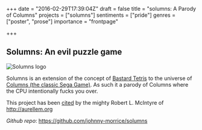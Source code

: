 +++
date = "2016-02-29T17:39:04Z"
draft = false
title = "solumns: A Parody of Columns"
projects = ["solumns"]
sentiments = ["pride"]
genres = ["poster", "prose"]
importance = "frontpage"

+++

## Solumns: An evil puzzle game

![Solumns logo](/image/solumns.png)

Solumns is an extension of the concept of [Bastard Tetris](http://blahg.res0l.net/2009/01/bastet-bastard-tetris/) to the universe of [Columns (the classic Sega Game)](https://en.wikipedia.org/wiki/Columns_(video_game)).  As such it a parody of Columns where the CPU intentionally fucks you over.

This project has been [cited](http://aurellem.org/thoughts/html/good-ideas.html) by the mighty Robert L. McIntyre of http://aurellem.org

*Github repo*: https://github.com/johnny-morrice/solumns


